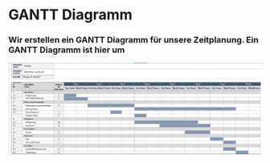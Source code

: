 # GANTT Diagramm

### Wir erstellen ein GANTT Diagramm für unsere Zeitplanung. Ein GANTT Diagramm ist hier um
![Unser Gantt Diagramm](Bilder/Bild_GANTT.jpg)